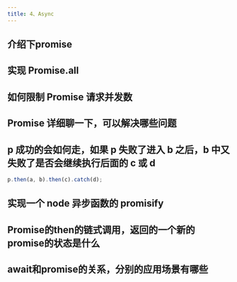```yaml
---
title: 4、Async
---
```


## 介绍下promise

## 实现 Promise.all

## 如何限制 Promise 请求并发数

## Promise 详细聊一下，可以解决哪些问题

## p 成功的会如何走，如果 p 失败了进入 b 之后，b 中又失败了是否会继续执行后面的 c 或 d

``` js
p.then(a, b).then(c).catch(d);
```

## 实现一个 node 异步函数的 promisify

## Promise的then的链式调用，返回的一个新的promise的状态是什么

## await和promise的关系，分别的应用场景有哪些
